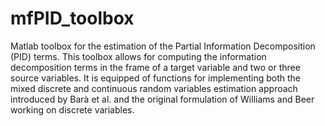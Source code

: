 # mfPID_toolbox

Matlab toolbox for the estimation of the Partial Information Decomposition (PID) terms. 
This toolbox allows for computing the information decomposition terms in the frame of a target variable and two or three source variables. 
It is equipped of functions for implementing both the mixed discrete and continuous random variables estimation approach introduced by Barà et al. and the original formulation of Williams and Beer working on discrete variables.
